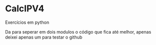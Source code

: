 # CalcIPV4
Exercícios em python

Da para seperar em dois modulos o código que fica até melhor, apenas deixei apenas um para testar o github
